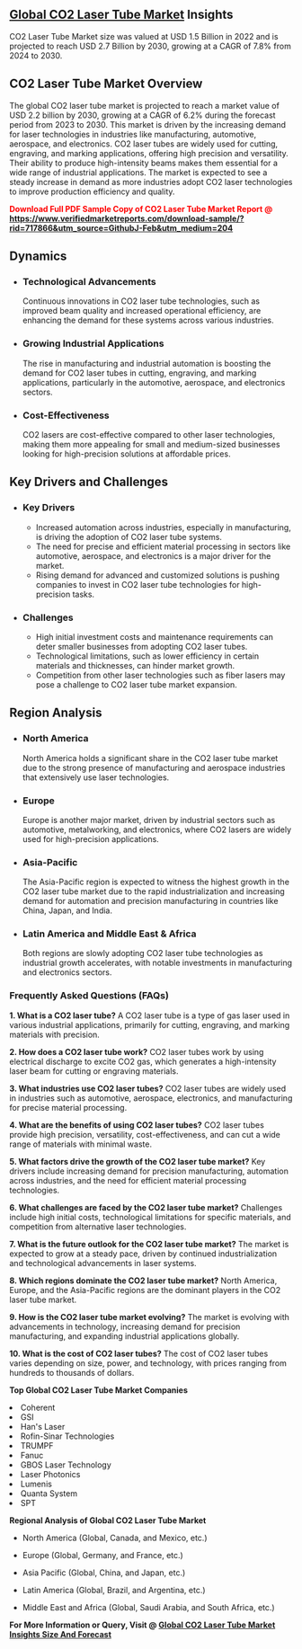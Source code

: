 <h2><a href="https://www.verifiedmarketreports.com/download-sample/?rid=717866&amp;utm_source=GithubJ&amp;utm_medium=204" target="_blank">Global CO2 Laser Tube Market</a> Insights</h2><p>CO2 Laser Tube Market size was valued at USD 1.5 Billion in 2022 and is projected to reach USD 2.7 Billion by 2030, growing at a CAGR of 7.8% from 2024 to 2030.</p><p> <h2>CO2 Laser Tube Market Overview</h2> <p>The global CO2 laser tube market is projected to reach a market value of USD 2.2 billion by 2030, growing at a CAGR of 6.2% during the forecast period from 2023 to 2030. This market is driven by the increasing demand for laser technologies in industries like manufacturing, automotive, aerospace, and electronics. CO2 laser tubes are widely used for cutting, engraving, and marking applications, offering high precision and versatility. Their ability to produce high-intensity beams makes them essential for a wide range of industrial applications. The market is expected to see a steady increase in demand as more industries adopt CO2 laser technologies to improve production efficiency and quality.</p> <p><strong><p><span class=""><span style="color: #ff0000;"><strong>Download Full PDF Sample Copy of CO2 Laser Tube Market Report</strong> @ </span><a href="https://www.verifiedmarketreports.com/download-sample/?rid=717866&amp;utm_source=GithubJ-Feb&amp;utm_medium=204" target="_blank">https://www.verifiedmarketreports.com/download-sample/?rid=717866&amp;utm_source=GithubJ-Feb&amp;utm_medium=204</a></span></p></strong></p> <h2>Dynamics</h2> <ul> <li><h3>Technological Advancements</h3> Continuous innovations in CO2 laser tube technologies, such as improved beam quality and increased operational efficiency, are enhancing the demand for these systems across various industries.</li> <li><h3>Growing Industrial Applications</h3> The rise in manufacturing and industrial automation is boosting the demand for CO2 laser tubes in cutting, engraving, and marking applications, particularly in the automotive, aerospace, and electronics sectors.</li> <li><h3>Cost-Effectiveness</h3> CO2 lasers are cost-effective compared to other laser technologies, making them more appealing for small and medium-sized businesses looking for high-precision solutions at affordable prices.</li> </ul> <h2>Key Drivers and Challenges</h2> <ul> <li><h3>Key Drivers</h3> <ul> <li>Increased automation across industries, especially in manufacturing, is driving the adoption of CO2 laser tube systems.</li> <li>The need for precise and efficient material processing in sectors like automotive, aerospace, and electronics is a major driver for the market.</li> <li>Rising demand for advanced and customized solutions is pushing companies to invest in CO2 laser tube technologies for high-precision tasks.</li> </ul></li> <li><h3>Challenges</h3> <ul> <li>High initial investment costs and maintenance requirements can deter smaller businesses from adopting CO2 laser tubes.</li> <li>Technological limitations, such as lower efficiency in certain materials and thicknesses, can hinder market growth.</li> <li>Competition from other laser technologies such as fiber lasers may pose a challenge to CO2 laser tube market expansion.</li> </ul></li> </ul> <h2>Region Analysis</h2> <ul> <li><h3>North America</h3> North America holds a significant share in the CO2 laser tube market due to the strong presence of manufacturing and aerospace industries that extensively use laser technologies.</li> <li><h3>Europe</h3> Europe is another major market, driven by industrial sectors such as automotive, metalworking, and electronics, where CO2 lasers are widely used for high-precision applications.</li> <li><h3>Asia-Pacific</h3> The Asia-Pacific region is expected to witness the highest growth in the CO2 laser tube market due to the rapid industrialization and increasing demand for automation and precision manufacturing in countries like China, Japan, and India.</li> <li><h3>Latin America and Middle East & Africa</h3> Both regions are slowly adopting CO2 laser tube technologies as industrial growth accelerates, with notable investments in manufacturing and electronics sectors.</li> </ul> <h3>Frequently Asked Questions (FAQs)</h3> <p><strong>1. What is a CO2 laser tube?</strong> A CO2 laser tube is a type of gas laser used in various industrial applications, primarily for cutting, engraving, and marking materials with precision.</p> <p><strong>2. How does a CO2 laser tube work?</strong> CO2 laser tubes work by using electrical discharge to excite CO2 gas, which generates a high-intensity laser beam for cutting or engraving materials.</p> <p><strong>3. What industries use CO2 laser tubes?</strong> CO2 laser tubes are widely used in industries such as automotive, aerospace, electronics, and manufacturing for precise material processing.</p> <p><strong>4. What are the benefits of using CO2 laser tubes?</strong> CO2 laser tubes provide high precision, versatility, cost-effectiveness, and can cut a wide range of materials with minimal waste.</p> <p><strong>5. What factors drive the growth of the CO2 laser tube market?</strong> Key drivers include increasing demand for precision manufacturing, automation across industries, and the need for efficient material processing technologies.</p> <p><strong>6. What challenges are faced by the CO2 laser tube market?</strong> Challenges include high initial costs, technological limitations for specific materials, and competition from alternative laser technologies.</p> <p><strong>7. What is the future outlook for the CO2 laser tube market?</strong> The market is expected to grow at a steady pace, driven by continued industrialization and technological advancements in laser systems.</p> <p><strong>8. Which regions dominate the CO2 laser tube market?</strong> North America, Europe, and the Asia-Pacific regions are the dominant players in the CO2 laser tube market.</p> <p><strong>9. How is the CO2 laser tube market evolving?</strong> The market is evolving with advancements in technology, increasing demand for precision manufacturing, and expanding industrial applications globally.</p> <p><strong>10. What is the cost of CO2 laser tubes?</strong> The cost of CO2 laser tubes varies depending on size, power, and technology, with prices ranging from hundreds to thousands of dollars.</p> </p><p><strong>Top Global CO2 Laser Tube Market Companies</strong></p><div data-test-id=""><p><li>Coherent</li><li> GSI</li><li> Han's Laser</li><li> Rofin-Sinar Technologies</li><li> TRUMPF</li><li> Fanuc</li><li> GBOS Laser Technology</li><li> Laser Photonics</li><li> Lumenis</li><li> Quanta System</li><li> SPT</li></p><div><strong>Regional Analysis of&nbsp;Global CO2 Laser Tube Market</strong></div><ul><li dir="ltr"><p dir="ltr">North America&nbsp;(Global, Canada, and Mexico, etc.)</p></li><li dir="ltr"><p dir="ltr">Europe (Global, Germany, and France, etc.)</p></li><li dir="ltr"><p dir="ltr">Asia Pacific&nbsp;(Global, China, and Japan, etc.)</p></li><li dir="ltr"><p dir="ltr">Latin America&nbsp;(Global, Brazil, and Argentina, etc.)</p></li><li dir="ltr">Middle East and Africa&nbsp;(Global, Saudi Arabia, and South Africa, etc.)</li></ul><p><strong>For More Information or Query, Visit @&nbsp;</strong><strong><a href="https://www.verifiedmarketreports.com/product/co2-laser-tube-market/?utm_source=GithubJ&amp;utm_medium=204" target="_blank">Global CO2 Laser Tube Market Insights Size And Forecast</a></strong></p></div>
